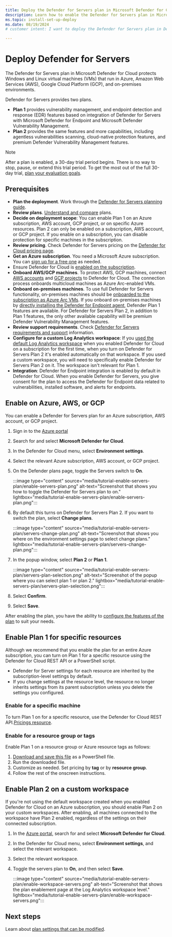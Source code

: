 ```yaml
---
title: Deploy the Defender for Servers plan in Microsoft Defender for Cloud
description: Learn how to enable the Defender for Servers plan in Microsoft Defender for Cloud.
ms.topic: install-set-up-deploy
ms.date: 08/19/2024
# customer intent: I want to deploy the Defender for Servers plan in Defender for Cloud so that I can protect connected machines and reduce security risk.

---
```


# Deploy Defender for Servers

The Defender for Servers plan in Microsoft Defender for Cloud protects Windows and Linux virtual machines (VMs) that run in Azure, Amazon Web Services (AWS), Google Cloud Platform (GCP), and on-premises environments.

Defender for Servers provides two plans. 

- **Plan 1** provides vulnerability management, and endpoint detection and response (EDR) features based on integration of Defender for Servers with Microsoft Defender for Endpoint and Microsoft Defender Vulnerability Management.
- **Plan 2** provides the same features and more capabilities, including agentless vulnerabilities scanning, cloud-native protection features, and premium Defender Vulnerability Management features.

> [!NOTE]
> After a plan is enabled, a 30-day trial period begins. There is no way to stop, pause, or extend this trial period. To get the most out of the full 30-day trial, [plan your evaluation goals](plan-defender-for-servers.md).

## Prerequisites

- **Plan the deployment**. Work through the [Defender for Servers planning guide](plan-defender-for-servers.md).
- **Review plans**. [Understand and compare](defender-for-servers-overview.md) plans.
- **Decide on deployment scope**: You can enable Plan 1 on an Azure subscription, AWS account, GCP project, or on specific Azure resources. Plan 2 can only be enabled on a subscription, AWS account, or GCP project.  If you enable on a subscription, you can disable protection for specific machines in the subscription.
- **Review pricing**. Check Defender for Servers pricing on the [Defender for Cloud pricing page](https://azure.microsoft.com/pricing/details/defender-for-cloud/).
- **Get an Azure subscription**. You need a Microsoft Azure subscription. You can [sign up for a free one](https://azure.microsoft.com/pricing/free-trial/) as needed.
- Ensure Defender for Cloud is [enabled on the subscription](connect-azure-subscription.md).
- **Onboard AWS/GCP machines**. To protect AWS, GCP machines, connect [AWS accounts](quickstart-onboard-aws.md) and [GCP projects](quickstart-onboard-gcp.md) to Defender for Cloud. The connection process onboards multicloud machines as Azure Arc-enabled VMs.
- **Onboard on-premises machines**. To use full Defender for Servers functionality, on-premises machines should be [onboarded to the subscription as Azure Arc VMs](quickstart-onboard-machines.md). If you onboard on-premises machines by [directly installing the Defender for Endpoint agent](onboard-machines-with-defender-for-endpoint.md), Defender Plan 1 features are available. For Defender for Servers Plan 2, in addition to Plan 1 features, the only other available capability will be premium Defender Vulnerability Management features.
- **Review support requirements**. Check [Defender for Servers requirements and support](support-matrix-defender-for-servers.md) information.
- **Configure for a custom Log Analytics workspace**: If you [used the default Log Analytics workspace](plan-defender-for-servers-data-workspace.md) when you enabled Defender for Cloud on a subscription for the first time, when you turn on Defender for Servers Plan 2 it's enabled automatically on that workspace. If you used a custom workspace, you will need to specifically enable Defender for Servers Plan 2 on it. The workspace isn't relevant for Plan 1.
- **Integration**: Defender for Endpoint integration is enabled by default in Defender for Cloud. When you enable Defender for Servers, you give consent for the plan to access the Defender for Endpoint data related to vulnerabilities, installed software, and alerts for endpoints.

## Enable on Azure, AWS, or GCP

You can enable a Defender for Servers plan for an Azure subscription, AWS account, or GCP project. 

1. Sign in to the [Azure portal](https://portal.azure.com)

1. Search for and select **Microsoft Defender for Cloud**.

1. In the Defender for Cloud menu, select **Environment settings**.

1. Select the relevant Azure subscription, AWS account, or GCP project.

1. On the Defender plans page, toggle the Servers switch to **On**.

    :::image type="content" source="media/tutorial-enable-servers-plan/enable-servers-plan.png" alt-text="Screenshot that shows you how to toggle the Defender for Servers plan to on." lightbox="media/tutorial-enable-servers-plan/enable-servers-plan.png":::

1. By default this turns on Defender for Servers Plan 2. If you want to switch the plan, select **Change plans**.

    :::image type="content" source="media/tutorial-enable-servers-plan/servers-change-plan.png" alt-text="Screenshot that shows you where on the environment settings page to select change plans." lightbox="media/tutorial-enable-servers-plan/servers-change-plan.png":::

1. In the popup window, select **Plan 2** or **Plan 1**.

    :::image type="content" source="media/tutorial-enable-servers-plan/servers-plan-selection.png" alt-text="Screenshot of the popup where you can select plan 1 or plan 2." lightbox="media/tutorial-enable-servers-plan/servers-plan-selection.png":::

1. Select **Confirm**.

1. Select **Save**.

After enabling the plan, you have the ability to [configure the features of the plan](configure-servers-coverage.md) to suit your needs.

## Enable Plan 1 for specific resources

Although we recommend that you enable the plan for an entire Azure subscription, you can turn on Plan 1 for a specific resource using the Defender for Cloud REST API or a PowerShell script.

-  Defender for Server settings for each resource are inherited by the subscription-level settings by default.
- If you change settings at the resource level, the resource no longer inherits settings from its parent subscription unless you delete the settings you configured.

### Enable for a specific machine

To turn Plan 1 on for a specific resource, use the Defender for Cloud REST API.[Pricings resource](/rest/api/defenderforcloud/pricings).

### Enable for a resource group or tags

Enable Plan 1 on a resource group or Azure resource tags as follows:

1. [Download and save this file](https://github.com/Azure/Microsoft-Defender-for-Cloud/tree/main/Powershell%20scripts/Defender%20for%20Servers%20on%20resource%20level) as a PowerShell file.
1. Run the downloaded file.
1. Customize as needed. Set pricing by **tag** or by **resource group**.
1. Follow the rest of the onscreen instructions.


## Enable Plan 2 on a custom workspace

If you're not using the default workspace created when you enabled Defender for Cloud on an Azure subscription, you should enable Plan 2 on your custom workspaces. After enabling, all machines connected to the workspace have Plan 2 enabled, regardless of the settings on their connected subscription.

1. In the [Azure portal](https://portal.azure.com), search for and select **Microsoft Defender for Cloud**.

1. In the Defender for Cloud menu, select **Environment settings**, and select the relevant workspace.

1. Select the relevant workspace.

1. Toggle the servers plan to **On**, and then select **Save**.

    :::image type="content" source="media/tutorial-enable-servers-plan/enable-workspace-servers.png" alt-text="Screenshot that shows the plan enablement page at the Log Analytics workspace level." lightbox="media/tutorial-enable-servers-plan/enable-workspace-servers.png":::



## Next steps

Learn about [plan settings that can be modified](configure-servers-coverage.md).
